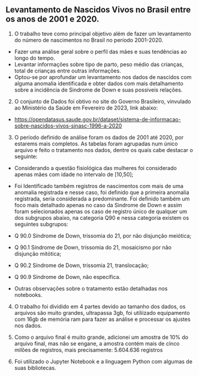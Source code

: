 ## Levantamento de Nascidos Vivos no Brasil entre os anos de 2001 e 2020.

1. O trabalho teve como principal objetivo além de fazer um levantamento do número de nascimentos no Brasil no período 2001-2020.
- Fazer uma análise geral sobre o perfil das mães e suas tendências ao longo do tempo.
- Levantar informações sobre tipo de parto, peso médio das crianças, total de crianças entre outras informações. 
- Optou-se por aprofundar um levantamento nos dados de nascidos com alguma anomalia identificada e obter dados com mais detalhamento sobre a incidência de Sindrome de Down e suas possiveis relações.

2. O conjunto de Dados foi obtivo no site do Governo Brasileiro, vinvulado ao Ministério da Saúde em Fevereiro de 2023, link abaixo:
- https://opendatasus.saude.gov.br/dataset/sistema-de-informacao-sobre-nascidos-vivos-sinasc-1996-a-2020

3. O período definido de análise foram os dados de 2001 até 2020, por estarems mais completos.
As tabelas foram agrupadas num único arquivo e feito o tratamento nos dados, dentre os quais cabe destacar o seguinte:

- Considerando a questão fisiológica das mulheres foi considerado apenas mães com idade no intervalo de [10,50];
- Foi Identificado também registros de nascimentos com mais de uma anomalia registrada e nesse caso, foi definido que a primeira anomalia registrada,
seria considerada a predominante. Foi definido também um foco mais detalhado apenas no caso da Sindrome de Down e assim foram selecionados 
apenas os caso de registro único de qualquer um dos subgrupos abaixo, na categoria Q90 e nessa categoria existem os seguintes subgrupos: 

- Q 90.0 Síndrome de Down, trissomia do 21, por não disjunção meiótica;
- Q 90.1 Síndrome de Down, trissomia do 21, mosaicismo por não disjunção mitótica;
- Q 90.2 Síndrome de Down, trissomia 21, translocação;
- Q 90.9 Síndrome de Down, não específica.

- Outras observações sobre o tratamento estão detalhadas nos notebooks.

4. O trabalho foi dividido em 4 partes devido ao tamanho dos dados, os arquivos são muito grandes, ultrapassa 3gb, foi utiliizado
equipamento com 16gb de memória ram para fazer as análise e processar os ajustes nos dados.

5. Como o arquivo final é muito grande, adicionei um amostra de 10% do arquivo final, mas não se engane, a amostra contém 
mais de cinco milões de registros, mais precisamente: 5.604.636 registros

6. Foi utilizado o Jupyter Notebook e a linguagem Python com algumas de suas bibliotecas.


